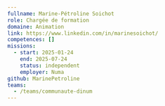```yaml
---
fullname: Marine-Pétroline Soichot
role: Chargée de formation
domaine: Animation
link: https://www.linkedin.com/in/marinesoichot/
competences: []
missions:
  - start: 2025-01-24
    end: 2025-07-24
    status: independent
    employer: Numa
github: MarinePetroline
teams:
  - /teams/communaute-dinum
---
```

